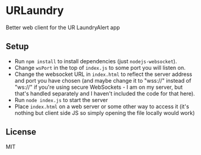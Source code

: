 # URLaundry
Better web client for the UR LaundryAlert app

## Setup
- Run `npm install` to install dependencies (just `nodejs-websocket`).  
- Change `wsPort` in the top of `index.js` to some port you will listen on.
- Change the websocket URL in `index.html` to reflect the server address and port you have chosen (and maybe change it to "wss://" instead of "ws://" if you're using secure WebSockets - I am on my server, but that's handled separately and I haven't included the code for that here).
- Run `node index.js` to start the server
- Place `index.html` on a web server or some other way to access it (it's nothing but client side JS so simply opening the file locally would work)

## License  
MIT
